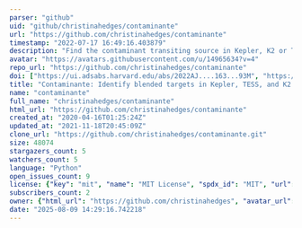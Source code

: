 ```yaml
---
parser: "github"
uid: "github/christinahedges/contaminante"
url: "https://github.com/christinahedges/contaminante"
timestamp: "2022-07-17 16:49:16.403879"
description: "Find the contaminant transiting source in Kepler, K2 or TESS data."
avatar: "https://avatars.githubusercontent.com/u/14965634?v=4"
repo_url: "https://github.com/christinahedges/contaminante"
doi: ["https://ui.adsabs.harvard.edu/abs/2022AJ....163...93M", "https://ui.adsabs.harvard.edu/abs/2021RNAAS...5..260H", "https://ui.adsabs.harvard.edu/abs/2022ascl.soft02019H/abstract"]
title: "Contaminante: Identify blended targets in Kepler, TESS, and K2 data"
name: "contaminante"
full_name: "christinahedges/contaminante"
html_url: "https://github.com/christinahedges/contaminante"
created_at: "2020-04-16T01:25:24Z"
updated_at: "2021-11-18T20:45:09Z"
clone_url: "https://github.com/christinahedges/contaminante.git"
size: 48074
stargazers_count: 5
watchers_count: 5
language: "Python"
open_issues_count: 9
license: {"key": "mit", "name": "MIT License", "spdx_id": "MIT", "url": "https://api.github.com/licenses/mit", "node_id": "MDc6TGljZW5zZTEz"}
subscribers_count: 2
owner: {"html_url": "https://github.com/christinahedges", "avatar_url": "https://avatars.githubusercontent.com/u/14965634?v=4", "login": "christinahedges", "type": "User"}
date: "2025-08-09 14:29:16.742218"
---
```

